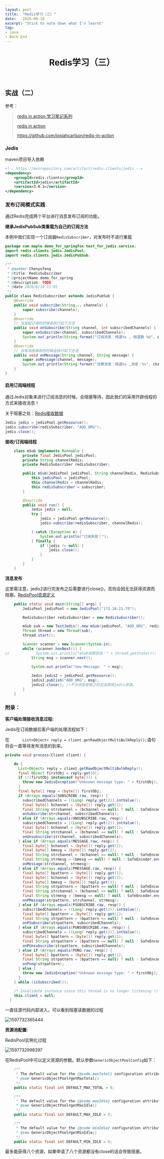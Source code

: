 ```yaml
---
layout: post
title:  "Redis学习（三）"
date:   2020-08-18
excerpt: "Stick to note down what I'v learnt"
tag:
- Java 
- Back End
---
```


<center><H1><b>Redis学习（三）</b></H1></center><br>


## 实战（二）

参考：

> [redis in action 学习笔记系列](https://www.cnblogs.com/it-dennis/p/12603142.html)
>
> [redis in action](http://redisinaction.com/)
>
> https://github.com/josiahcarlson/redis-in-action

### Jedis

maven项目导入依赖

```xml
<!-- https://mvnrepository.com/artifact/redis.clients/jedis -->
<dependency>
    <groupId>redis.clients</groupId>
    <artifactId>jedis</artifactId>
    <version>3.0.1</version>
</dependency>
```



### 发布订阅模式实践

通过Redis完成两个平台进行消息发布订阅的功能。



**继承JedisPubSub类重载为自己的订阅方法**

本例中我们实现一个订阅器`RedisSubscriber`，对发布时不进行重载

```java
package com.maple.demo_for_springfox.test_for_jedis.service;
import redis.clients.jedis.JedisPool;
import redis.clients.jedis.JedisPubSub;

/**
 * @author Chenyufeng
 * @title: RedisSubscriber
 * @projectName demo_for_spring
 * @description: TODO
 * @date 2020/8/18 11:01
 */
public class RedisSubscriber extends JedisPubSub {
    @Override
    public void subscribe(String... channels) {
        super.subscribe(channels);
    }
    @Override
    // 当发起订阅的时候会执行如下方法
    public void onSubscribe(String channel, int subscribedChannels) {
        super.onSubscribe(channel, subscribedChannels);
        System.out.println(String.format("订阅消息：频道%s , 频道数 %d", channel, subscribedChannels));
    }
    @Override
    // 当有消息接收的时候会执行如下方法
    public void onMessage(String channel, String message) {
        super.onMessage(channel, message);
        System.out.println(String.format("消费消息：频道%s ,消息：%s", channel, message));
    }
}
```





#### 启用订阅端线程

通过Jedis对象来进行订阅消息的时候，会阻塞等待，因此我们的采用开辟线程的方式来接收消息！

关于阻塞之处：[Redis接收数据](#anchor)

```java
Jedis jedis = jedisPool.getResource();
jedis.subscribe(redisSubscriber, "ADD_ORG");
jedis.close();
```



**接收/订阅端线程**

```java
    class mSub implements Runnable {
        private final JedisPool jedisPool;
        private String channelRedis;
        private RedisSubscriber redisSubscriber;

        public mSub(JedisPool jedisPool, String channelRedis, RedisSubscriber subscriber) {
            this.jedisPool = jedisPool;
            this.channelRedis = channelRedis;
            this.redisSubscriber = subscriber;
        }

        @Override
        public void run() {
            Jedis jedis = null;
            try {
                jedis = jedisPool.getResource();
                jedis.subscribe(redisSubscriber, channelRedis);

            } catch (Exception e) {
                System.out.println("订阅失败！");
            } finally {
                if (jedis != null) {
                    jedis.close();
                }
            }
        }
    }

```

**消息发布**

这里需注意，jedis2进行完发布之后需要进行close()，否则会因无法获得资源而阻塞。[RedisPool资源定义](#anchor2)

```java
    public static void main(String[] args) {
        JedisPool jedisPool = new JedisPool("172.18.21.79");

        RedisSubscriber redisSubscriber = new RedisSubscriber();

        mSub sub = new TestJedis().new mSub(jedisPool, "ADD_ORG", redisSubscriber);
        Thread thread = new Thread(sub);
        thread.start();

        Scanner scanner = new Scanner(System.in);
        while (scanner.hasNext()) {
//            System.out.println("mSub线程状态：" + thread.getState());
            String msg = scanner.next();

            System.out.println("new Message: " + msg);
            
            Jedis jedis2 = jedisPool.getResource();
            jedis2.publish("ADD_ORG", msg);
            jedis2.close(); //不关闭会导致之后无法获得jedis资源。
        }
    }
```









### 附录：



<a name="anchor">**客户端处理接收消息过程:**</a>

Jedis在订阅数据后客户端的处理流程如下：

在`      List<Object> reply = client.getRawObjectMultiBulkReply();`语句将会一直等待发布消息的到来。

```java
private void process(Client client) {

    do {
      List<Object> reply = client.getRawObjectMultiBulkReply();
      final Object firstObj = reply.get(0);
      if (!(firstObj instanceof byte[])) {
        throw new JedisException("Unknown message type: " + firstObj);
      }
      final byte[] resp = (byte[]) firstObj;
      if (Arrays.equals(SUBSCRIBE.raw, resp)) {
        subscribedChannels = ((Long) reply.get(2)).intValue();
        final byte[] bchannel = (byte[]) reply.get(1);
        final String strchannel = (bchannel == null) ? null : SafeEncoder.encode(bchannel);
        onSubscribe(strchannel, subscribedChannels);
      } else if (Arrays.equals(UNSUBSCRIBE.raw, resp)) {
        subscribedChannels = ((Long) reply.get(2)).intValue();
        final byte[] bchannel = (byte[]) reply.get(1);
        final String strchannel = (bchannel == null) ? null : SafeEncoder.encode(bchannel);
        onUnsubscribe(strchannel, subscribedChannels);
      } else if (Arrays.equals(MESSAGE.raw, resp)) {
        final byte[] bchannel = (byte[]) reply.get(1);
        final byte[] bmesg = (byte[]) reply.get(2);
        final String strchannel = (bchannel == null) ? null : SafeEncoder.encode(bchannel);
        final String strmesg = (bmesg == null) ? null : SafeEncoder.encode(bmesg);
        onMessage(strchannel, strmesg);
      } else if (Arrays.equals(PMESSAGE.raw, resp)) {
        final byte[] bpattern = (byte[]) reply.get(1);
        final byte[] bchannel = (byte[]) reply.get(2);
        final byte[] bmesg = (byte[]) reply.get(3);
        final String strpattern = (bpattern == null) ? null : SafeEncoder.encode(bpattern);
        final String strchannel = (bchannel == null) ? null : SafeEncoder.encode(bchannel);
        final String strmesg = (bmesg == null) ? null : SafeEncoder.encode(bmesg);
        onPMessage(strpattern, strchannel, strmesg);
      } else if (Arrays.equals(PSUBSCRIBE.raw, resp)) {
        subscribedChannels = ((Long) reply.get(2)).intValue();
        final byte[] bpattern = (byte[]) reply.get(1);
        final String strpattern = (bpattern == null) ? null : SafeEncoder.encode(bpattern);
        onPSubscribe(strpattern, subscribedChannels);
      } else if (Arrays.equals(PUNSUBSCRIBE.raw, resp)) {
        subscribedChannels = ((Long) reply.get(2)).intValue();
        final byte[] bpattern = (byte[]) reply.get(1);
        final String strpattern = (bpattern == null) ? null : SafeEncoder.encode(bpattern);
        onPUnsubscribe(strpattern, subscribedChannels);
      } else if (Arrays.equals(PONG.raw, resp)) {
        final byte[] bpattern = (byte[]) reply.get(1);
        final String strpattern = (bpattern == null) ? null : SafeEncoder.encode(bpattern);
        onPong(strpattern);
      } else {
        throw new JedisException("Unknown message type: " + firstObj);
      }
    } while (isSubscribed());

    /* Invalidate instance since this thread is no longer listening */
    this.client = null;
  }
```

一直往源代码内部进入，可以看到阻塞读数据的过程

![1597732365444](https://blog.maplestory.work/images/post_image/Redis学习（三）.assets/1597732365444.png)



<a name="anchor2">**资源池配置:**</a>

RedisPool实例化过程

![1597732998397](https://blog.maplestory.work/images/post_image/Redis学习（三）.assets/1597732998397.png)

在RedisPool中可以定义资源的参数。默认参数`GenericObjectPoolConfig`如下：

```java
    /**
     * The default value for the {@code maxTotal} configuration attribute.
     * @see GenericObjectPool#getMaxTotal()
     */
    public static final int DEFAULT_MAX_TOTAL = 8;

    /**
     * The default value for the {@code maxIdle} configuration attribute.
     * @see GenericObjectPool#getMaxIdle()
     */
    public static final int DEFAULT_MAX_IDLE = 8;

    /**
     * The default value for the {@code minIdle} configuration attribute.
     * @see GenericObjectPool#getMinIdle()
     */
    public static final int DEFAULT_MIN_IDLE = 0;
```

最多能获得八个资源，如果申请了八个资源都没有close的话会导致阻塞。

